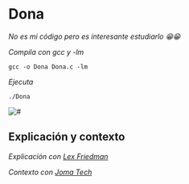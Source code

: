 # Dona

_No es mi código pero es interesante estudiarlo  😁😁_

_Compila con gcc y -lm_

```
gcc -o Dona Dona.c -lm
```

_Ejecuta_

```
./Dona
```

<img src=/000/dona.gif alt="#"/>

## Explicación y contexto 

_Explicación con [Lex Friedman](https://www.youtube.com/watch?v=DEqXNfs_HhY&t=44s)_

_Contexto con [Joma Tech](https://www.youtube.com/watch?v=sW9npZVpiMI)_

